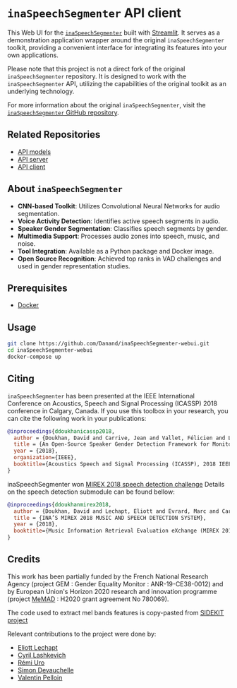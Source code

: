 # `inaSpeechSegmenter` API client

This Web UI for the [`inaSpeechSegmenter`](https://github.com/ina-foss/inaSpeechSegmenter) built with [Streamlit](https://github.com/streamlit/streamlit). It serves as a demonstration application wrapper around the original `inaSpeechSegmenter` toolkit, providing a convenient interface for integrating its features into your own applications.

Please note that this project is not a direct fork of the original `inaSpeechSegmenter` repository. It is designed to work with the `inaSpeechSegmenter` API, utilizing the capabilities of the original toolkit as an underlying technology.

For more information about the original `inaSpeechSegmenter`, visit the [`inaSpeechSegmenter` GitHub repository](https://github.com/ina-foss/inaSpeechSegmenter).

## Related Repositories

- [API models](https://github.com/Danand/inaSpeechSegmenter-api-models)
- [API server](https://github.com/Danand/inaSpeechSegmenter-api)
- [API client](https://github.com/Danand/inaSpeechSegmenter-client)

## About `inaSpeechSegmenter`

- **CNN-based Toolkit**: Utilizes Convolutional Neural Networks for audio segmentation.
- **Voice Activity Detection**: Identifies active speech segments in audio.
- **Speaker Gender Segmentation**: Classifies speech segments by gender.
- **Multimedia Support**: Processes audio zones into speech, music, and noise.
- **Tool Integration**: Available as a Python package and Docker image.
- **Open Source Recognition**: Achieved top ranks in VAD challenges and used in gender representation studies.

## Prerequisites

- [Docker](https://docs.docker.com/engine/install)

## Usage

```bash
git clone https://github.com/Danand/inaSpeechSegmenter-webui.git
cd inaSpeechSegmenter-webui
docker-compose up
```

## Citing

`inaSpeechSegmenter` has been presented at the IEEE International Conference on Acoustics, Speech and Signal Processing (ICASSP) 2018 conference in Calgary, Canada. If you use this toolbox in your research, you can cite the following work in your publications:

```bibtex
@inproceedings{ddoukhanicassp2018,
  author = {Doukhan, David and Carrive, Jean and Vallet, Félicien and Larcher, Anthony and Meignier, Sylvain},
  title = {An Open-Source Speaker Gender Detection Framework for Monitoring Gender Equality},
  year = {2018},
  organization={IEEE},
  booktitle={Acoustics Speech and Signal Processing (ICASSP), 2018 IEEE International Conference on}
}
```

inaSpeechSegmenter won [MIREX 2018 speech detection challenge](http://www.music-ir.org/mirex/wiki/2018:Music_and_or_Speech_Detection_Results)
Details on the speech detection submodule can be found bellow:

```bibtex
@inproceedings{ddoukhanmirex2018,
  author = {Doukhan, David and Lechapt, Eliott and Evrard, Marc and Carrive, Jean},
  title = {INA’S MIREX 2018 MUSIC AND SPEECH DETECTION SYSTEM},
  year = {2018},
  booktitle={Music Information Retrieval Evaluation eXchange (MIREX 2018)}
}
```

## Credits

This work has been partially funded by the French National Research Agency (project GEM : Gender Equality Monitor : ANR-19-CE38-0012) and by European Union's Horizon 2020 research and innovation programme (project [MeMAD](https://memad.eu) : H2020 grant agreement No 780069).

The code used to extract mel bands features is copy-pasted from [SIDEKIT project](https://git-lium.univ-lemans.fr/Larcher/sidekit)

Relevant contributions to the project were done by:

- [Eliott Lechapt](https://github.com/elechapt)
- [Cyril Lashkevich](https://github.com/notorca)
- [Rémi Uro](https://github.com/r-uro)
- [Simon Devauchelle](https://github.com/simonD3V)
- [Valentin Pelloin](https://github.com/valentinp72)
